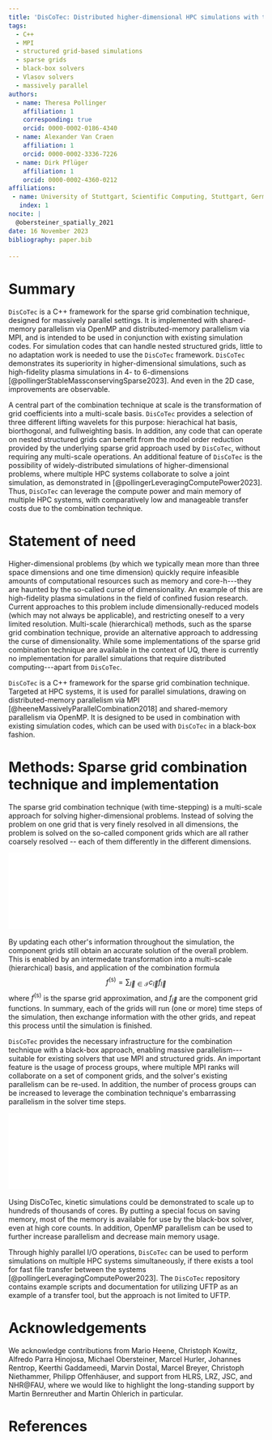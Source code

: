 ```yaml
---
title: 'DisCoTec: Distributed higher-dimensional HPC simulations with the sparse grid combination technique'
tags:
  - C++
  - MPI
  - structured grid-based simulations
  - sparse grids
  - black-box solvers
  - Vlasov solvers
  - massively parallel
authors:
  - name: Theresa Pollinger
    affiliation: 1 
    corresponding: true
    orcid: 0000-0002-0186-4340
  - name: Alexander Van Craen
    affiliation: 1 
    orcid: 0000-0002-3336-7226
  - name: Dirk Pflüger
    affiliation: 1 
    orcid: 0000-0002-4360-0212
affiliations:
 - name: University of Stuttgart, Scientific Computing, Stuttgart, Germany
   index: 1
nocite: |
  @obersteiner_spatially_2021
date: 16 November 2023
bibliography: paper.bib

---
```


# Summary

`DisCoTec` is a C++ framework for the sparse grid combination technique, designed for massively parallel settings.
It is implemented with shared-memory parallelism via OpenMP and distributed-memory parallelism via MPI, and is intended to be used in conjunction with existing simulation codes.
For simulation codes that can handle nested structured grids, little to no adaptation work is needed to use the `DisCoTec` framework.
`DisCoTec` demonstrates its superiority in higher-dimensional simulations, such as high-fidelity plasma simulations in 4- to 6-dimensions [@pollingerStableMassconservingSparse2023].
And even in the 2D case, improvements are observable.

A central part of the combination technique at scale is the transformation of grid coefficients into a multi-scale basis.
`DisCoTec` provides a selection of three different lifting wavelets for this purpose: hierachical hat basis, biorthogonal, and fullweighting basis.
In addition, any code that can operate on nested structured grids can benefit from the model order reduction provided by the underlying sparse grid approach used by `DisCoTec`, without requiring any multi-scale operations.
An additional feature of `DisCoTec` is the possibility of widely-distributed simulations of higher-dimensional problems, where multiple HPC systems collaborate to solve a joint simulation, as demonstrated in [@pollingerLeveragingComputePower2023].
Thus, `DisCoTec` can leverage the compute power and main memory of multiple HPC systems, with comparatively low and manageable transfer costs due to the combination technique.



# Statement of need

Higher-dimensional problems (by which we typically mean more than three space 
dimensions and one time dimension) quickly require infeasible amounts of computational resources 
such as memory and core-h---they are haunted by the so-called curse of dimensionality.
An example of this are high-fidelity plasma simulations in the field of confined fusion research.
Current approaches to this problem include dimensionally-reduced models (which may not always be applicable),
and restricting oneself to a very limited resolution.
Multi-scale (hierarchical) methods, such as the sparse grid combination technique, 
provide an alternative approach to addressing the curse of dimensionality.
While some implementations of the sparse grid combination technique are available in the context of UQ,
there is currently no implementation for parallel simulations that require distributed computing---apart from `DisCoTec`.

`DisCoTec` is a C++ framework for the sparse grid combination technique.
Targeted at HPC systems, it is used for parallel simulations,
drawing on distributed-memory parallelism via MPI [@heeneMassivelyParallelCombination2018] 
and shared-memory parallelism via OpenMP.
It is designed to be used in combination with existing simulation codes,
which can be used with `DisCoTec` in a black-box fashion.


# Methods: Sparse grid combination technique and implementation

The sparse grid combination technique (with time-stepping) is a multi-scale approach for solving higher-dimensional problems.
Instead of solving the problem on one grid that is very finely resolved in all dimensions,
the problem is solved on the so-called component grids which are all rather coarsely resolved --
each of them differently in the different dimensions.

![Combination scheme in two dimensions with $\vec{l}_{min} = (1,1)$ and $\vec{l}_{max} = (3,3)$, periodic boundary conditions](gfx/combi-2d-small-periodic.pdf)

By updating each other's information throughout the simulation, the component grids
still obtain an accurate solution of the overall problem. 
This is enabled by an intermedate transformation into a multi-scale (hierarchical) basis, and application of the combination formula
$$ f^{(\text{s})} = \sum_{\vec{l} \in \mathcal{I} } c_{\vec{l}} f_{\vec{l}} $$
where $f^{(\text{s})}$ is the sparse grid approximation, and $f_{\vec{l}}$ are the component grid functions.
In summary, each of the grids will run (one or more) time steps of the simulation, 
then exchange information with the other grids, and repeat this process until the simulation is finished.

`DisCoTec` provides the necessary infrastructure for the combination technique with a black-box approach, 
enabling massive parallelism---suitable for existing solvers that use MPI and structured grids.
An important feature is the usage of process groups, where multiple MPI ranks will collaborate on a set of component grids, 
and the solver's existing parallelism can be re-used.
In addition, the number of process groups can be increased to leverage the 
combination technique's embarrassing parallelism in the solver time steps.

![`DisCoTec` process groups: Each black square denotes one MPI rank. The ranks are grouped into the so-called process groups. Distributed operations in `DisCoTec` require either communication in the process group, or perpendicular to it---there is no need for global communication or synchronization, which avoids a major scaling bottleneck. The manager rank is optional.](gfx/discotec-ranks.pdf)

Using DisCoTec, kinetic simulations could be demonstrated to scale up to hundreds of thousands of cores.
By putting a special focus on saving memory, most of the memory is available for use by the black-box solver, even at high core counts. 
In addition, OpenMP parallelism can be used to further increase parallelism and decrease main memory usage.

Through highly parallel I/O operations, `DisCoTec` can be used to perform simulations on multiple HPC systems simultaneously, 
if there exists a tool for fast file transfer between the systems [@pollingerLeveragingComputePower2023].
The `DisCoTec` repository contains example scripts and documentation for utilizing UFTP as an example of a transfer tool,
but the approach is not limited to UFTP.


# Acknowledgements

We acknowledge contributions from Mario Heene, Christoph Kowitz, Alfredo Parra Hinojosa, Michael Obersteiner, 
Marcel Hurler, Johannes Rentrop, Keerthi Gaddameedi, Marvin Dostal, Marcel Breyer, Christoph Niethammer, Philipp Offenhäuser, 
and support from HLRS, LRZ, JSC, and NHR@FAU, where we would like to highlight the long-standing support by Martin Bernreuther and Martin Ohlerich in particular.

# References
